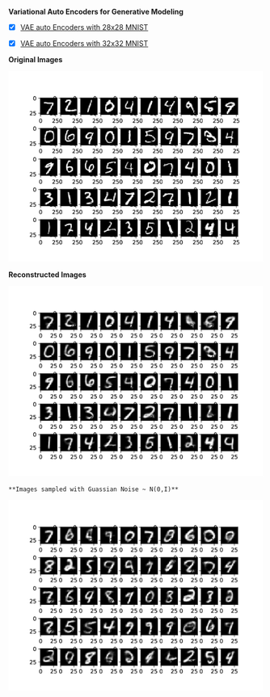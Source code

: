 **Variational Auto Encoders for Generative Modeling** 
   
 

- [x] [VAE auto Encoders with 28x28 MNIST ](https://github.com/santanupattanayak1/ML_DS_Catalog-/blob/master/Variational%20Auto%20Encoder/vae_mnist.py)

- [x] [VAE auto Encoders with 32x32 MNIST ](https://github.com/santanupattanayak1/ML_DS_Catalog-/blob/master/Variational%20Auto%20Encoder/vae_mnist_32.py)

**Original Images**

![Alt Text](Images/original_img.png)

**Reconstructed Images**

![Alt Text](Images/Reconstructed_img.png)

	**Images sampled with Guassian Noise ~ N(0,I)**

![Alt Text](Images/vae_images.png)










